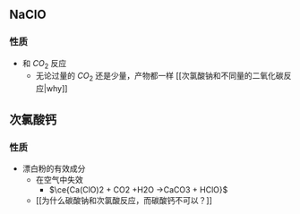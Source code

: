 ## NaClO
### 性质
- 和 $CO_2$ 反应
	- 无论过量的 $CO_2$ 还是少量，产物都一样 [[次氯酸钠和不同量的二氧化碳反应|why]]

## 次氯酸钙
### 性质
- 漂白粉的有效成分
	- 在空气中失效
		- $\ce{Ca(ClO)2 + CO2 +H2O ->CaCO3 + HClO}$
	- [[为什么碳酸钠和次氯酸反应，而碳酸钙不可以？]]
